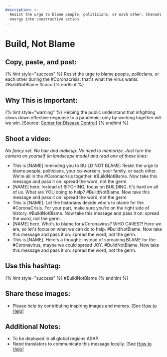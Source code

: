 ```yaml
---
description: >-
  Resist the urge to blame people, politicians, or each other. Channel that
  energy into constructive action.
---
```


# Build, Not Blame

## Copy, paste, and post:

{% hint style="success" %}
Resist the urge to blame people, politicians, or each other during the \#Coronacrisis: that's what the virus wants. \#BuildNotBlame \#coco
{% endhint %}

## Why This is Important:

{% hint style="warning" %}
Helping the public understand that infighting slows down effective response to a pandemic; only by working together will we win. \[Source: [Center for Disease Control](https://www.cdc.gov/flu/pandemic-resources/pdf/workshop.pdf)\]
{% endhint %}

## Shoot a video:

_No fancy set. No hair and makeup. No need to memorize. Just turn the camera on yourself \(in landscape mode\) and read one of these lines:_

* This is \[NAME\] reminding you to BUILD NOT BLAME: Resist the urge to blame people, politicians, your co-workers, your family, or each other. We're all in the \#Coronacrisis together. \#BuildNotBlame. Now take this message and pass it on: spread the word, not the germ. 
* \[NAME\] here. Instead of BITCHING, focus on BUILDING. It's hard on all of us. What are YOU doing to help? \#BuildNotBlame. Now take this message and pass it on: spread the word, not the germ. 
* This is \[NAME\]. Let the historians decide who's to blame for the \#CoronaCrisis. For your part, make sure you're on the right side of history. \#BuildNotBlame. Now take this message and pass it on: spread the word, not the germ. 
* \[NAME\] here. Who's to blame for \#Coronavirus? WHO CARES?! Here we are, so let's focus on what we can do to help. \#BuildNotBlame. Now take this message and pass it on: spread the word, not the germ. 
* This is \[NAME\]. Here's a thought: instead of spreading BLAME for the \#Coronavirus, maybe we could spread JOY. \#BuildNotBlame. Now take this message and pass it on: spread the word, not the germ.

## Use this hashtag:

{% hint style="success" %}
\#BuildNotBlame
{% endhint %}

## Share these images:

* Please help by contributing inspiring images and memes. \[See [How to Help](../how-to-help.md)\]

## Additional Notes:

* To be deployed in all global regions ASAP.
* Need translators to communicate this message locally. \[See [How to Help](../how-to-help.md)\]

